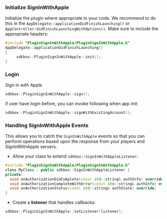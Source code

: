 ### Initialize SignInWithApple
Initialize the plugin where appropriate in your code. We recommend to do this in the `AppDelegate::applicationDidFinishLaunching()` or `AppController:didFinishLaunchingWithOptions()`. Make sure to include the appropriate headers:
```cpp
#include "PluginSignInWithApple/PluginSignInWithApple.h"
AppDelegate::applicationDidFinishLaunching()
{
     sdkbox::PluginSignInWithApple::init();
}
```

### Login

Sign in with Apple

```cpp
sdkbox::PluginSignInWithApple::sign();
```

if user have login before, you can invoke following when app init:

```cpp
sdkbox::PluginSignInWithApple::signWithExistingAccount();
```

### Handling SignInWithApple Events
This allows you to catch the `SignInWithApple` events so that you can perform operations based upon the response from your players and SignInWithApple servers.

* Allow your class to extend `sdkbox::SignInWithAppleListener`:
```cpp
#include "PluginSignInWithApple/PluginSignInWithApple.h"
class MyClass : public sdkbox::SignInWithAppleListener {
private:
  void onAuthorizationDidComplete(const std::string& authInfo) override;
  void onAuthorizationCompleteWithError(const std::string& authInfo) override;
  void onAuthorizationStatus(const std::string& authState) override;
}
```

* Create a __listener__ that handles callbacks:
```cpp
sdkbox::PluginSignInWithApple::setListener(listener);
```
